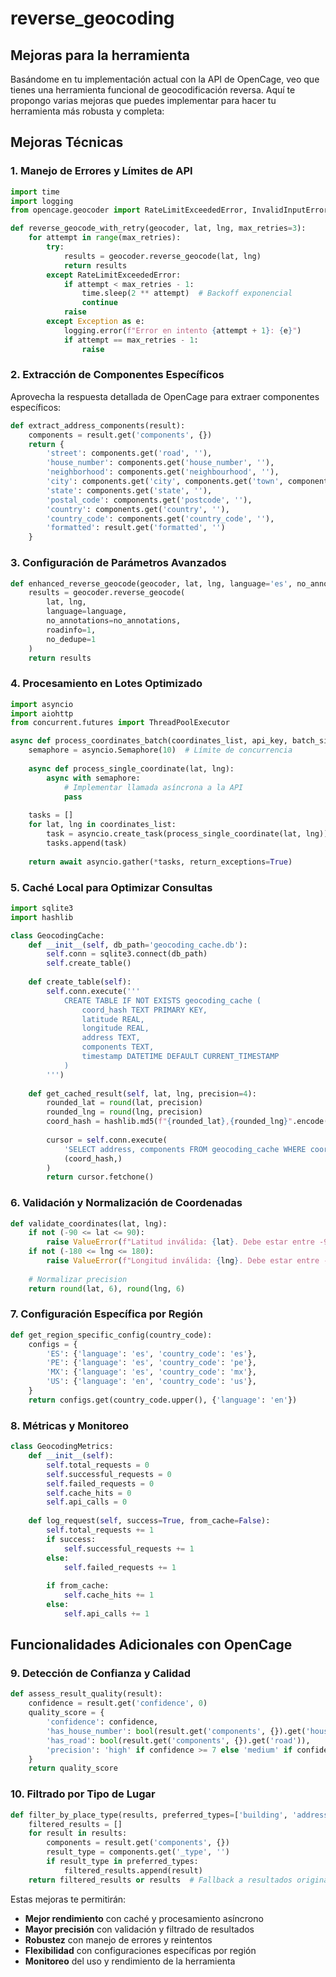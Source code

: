 # reverse_geocoding

## Mejoras para la herramienta

Basándome en tu implementación actual con la API de OpenCage, veo que tienes una herramienta funcional de geocodificación reversa. Aquí te propongo varias mejoras que puedes implementar para hacer tu herramienta más robusta y completa:

## Mejoras Técnicas

### 1. **Manejo de Errores y Límites de API**
```python
import time
import logging
from opencage.geocoder import RateLimitExceededError, InvalidInputError

def reverse_geocode_with_retry(geocoder, lat, lng, max_retries=3):
    for attempt in range(max_retries):
        try:
            results = geocoder.reverse_geocode(lat, lng)
            return results
        except RateLimitExceededError:
            if attempt < max_retries - 1:
                time.sleep(2 ** attempt)  # Backoff exponencial
                continue
            raise
        except Exception as e:
            logging.error(f"Error en intento {attempt + 1}: {e}")
            if attempt == max_retries - 1:
                raise
```

### 2. **Extracción de Componentes Específicos**
Aprovecha la respuesta detallada de OpenCage para extraer componentes específicos:

```python
def extract_address_components(result):
    components = result.get('components', {})
    return {
        'street': components.get('road', ''),
        'house_number': components.get('house_number', ''),
        'neighborhood': components.get('neighbourhood', ''),
        'city': components.get('city', components.get('town', components.get('village', ''))),
        'state': components.get('state', ''),
        'postal_code': components.get('postcode', ''),
        'country': components.get('country', ''),
        'country_code': components.get('country_code', ''),
        'formatted': result.get('formatted', '')
    }
```

### 3. **Configuración de Parámetros Avanzados**
```python
def enhanced_reverse_geocode(geocoder, lat, lng, language='es', no_annotations=0):
    results = geocoder.reverse_geocode(
        lat, lng,
        language=language,
        no_annotations=no_annotations,
        roadinfo=1,
        no_dedupe=1
    )
    return results
```

### 4. **Procesamiento en Lotes Optimizado**
```python
import asyncio
import aiohttp
from concurrent.futures import ThreadPoolExecutor

async def process_coordinates_batch(coordinates_list, api_key, batch_size=50):
    semaphore = asyncio.Semaphore(10)  # Límite de concurrencia
    
    async def process_single_coordinate(lat, lng):
        async with semaphore:
            # Implementar llamada asíncrona a la API
            pass
    
    tasks = []
    for lat, lng in coordinates_list:
        task = asyncio.create_task(process_single_coordinate(lat, lng))
        tasks.append(task)
    
    return await asyncio.gather(*tasks, return_exceptions=True)
```

### 5. **Caché Local para Optimizar Consultas**
```python
import sqlite3
import hashlib

class GeocodingCache:
    def __init__(self, db_path='geocoding_cache.db'):
        self.conn = sqlite3.connect(db_path)
        self.create_table()
    
    def create_table(self):
        self.conn.execute('''
            CREATE TABLE IF NOT EXISTS geocoding_cache (
                coord_hash TEXT PRIMARY KEY,
                latitude REAL,
                longitude REAL,
                address TEXT,
                components TEXT,
                timestamp DATETIME DEFAULT CURRENT_TIMESTAMP
            )
        ''')
    
    def get_cached_result(self, lat, lng, precision=4):
        rounded_lat = round(lat, precision)
        rounded_lng = round(lng, precision)
        coord_hash = hashlib.md5(f"{rounded_lat},{rounded_lng}".encode()).hexdigest()
        
        cursor = self.conn.execute(
            'SELECT address, components FROM geocoding_cache WHERE coord_hash = ?',
            (coord_hash,)
        )
        return cursor.fetchone()
```

### 6. **Validación y Normalización de Coordenadas**
```python
def validate_coordinates(lat, lng):
    if not (-90 <= lat <= 90):
        raise ValueError(f"Latitud inválida: {lat}. Debe estar entre -90 y 90.")
    if not (-180 <= lng <= 180):
        raise ValueError(f"Longitud inválida: {lng}. Debe estar entre -180 y 180.")
    
    # Normalizar precision
    return round(lat, 6), round(lng, 6)
```

### 7. **Configuración Específica por Región**
```python
def get_region_specific_config(country_code):
    configs = {
        'ES': {'language': 'es', 'country_code': 'es'},
        'PE': {'language': 'es', 'country_code': 'pe'},
        'MX': {'language': 'es', 'country_code': 'mx'},
        'US': {'language': 'en', 'country_code': 'us'},
    }
    return configs.get(country_code.upper(), {'language': 'en'})
```

### 8. **Métricas y Monitoreo**
```python
class GeocodingMetrics:
    def __init__(self):
        self.total_requests = 0
        self.successful_requests = 0
        self.failed_requests = 0
        self.cache_hits = 0
        self.api_calls = 0
    
    def log_request(self, success=True, from_cache=False):
        self.total_requests += 1
        if success:
            self.successful_requests += 1
        else:
            self.failed_requests += 1
        
        if from_cache:
            self.cache_hits += 1
        else:
            self.api_calls += 1
```

## Funcionalidades Adicionales con OpenCage

### 9. **Detección de Confianza y Calidad**
```python
def assess_result_quality(result):
    confidence = result.get('confidence', 0)
    quality_score = {
        'confidence': confidence,
        'has_house_number': bool(result.get('components', {}).get('house_number')),
        'has_road': bool(result.get('components', {}).get('road')),
        'precision': 'high' if confidence >= 7 else 'medium' if confidence >= 4 else 'low'
    }
    return quality_score
```

### 10. **Filtrado por Tipo de Lugar**
```python
def filter_by_place_type(results, preferred_types=['building', 'address', 'street']):
    filtered_results = []
    for result in results:
        components = result.get('components', {})
        result_type = components.get('_type', '')
        if result_type in preferred_types:
            filtered_results.append(result)
    return filtered_results or results  # Fallback a resultados originales
```

Estas mejoras te permitirán:
- **Mejor rendimiento** con caché y procesamiento asíncrono
- **Mayor precisión** con validación y filtrado de resultados
- **Robustez** con manejo de errores y reintentos
- **Flexibilidad** con configuraciones específicas por región
- **Monitoreo** del uso y rendimiento de la herramienta
